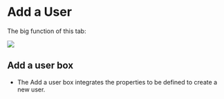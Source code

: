 Add a User
==========

The big function of this tab:

![](addauser-tab.png)

Add a user box
--------------

-   The Add a user box integrates the properties to be defined to create a new user.

